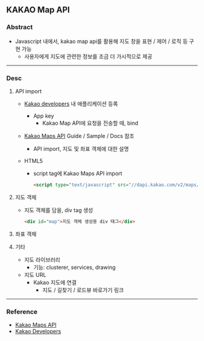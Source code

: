 ## KAKAO Map API

### Abstract

- Javascript 내에서, kakao map api를 활용해 지도 창을 표현 / 제어 / 로직 등 구현 가능
  - 사용자에게 지도에 관련한 정보를 조금 더 가시적으로 제공

---

### Desc

1. API import

   - [Kakao developers](https://developers.kakao.com/) 내 애플리케이션 등록

     - App key
       - Kakao Map API에 요청을 전송할 때, bind

   - [Kakao Maps API](https://apis.map.kakao.com/) Guide / Sample / Docs 참조

     - API import, 지도 및 좌표 객체에 대한 설명

   - HTML5

     - script tag에 Kakao Maps API import

       ```html
       <script type="text/javascript" src="//dapi.kakao.com/v2/maps/sdk.js?appkey=발급받은 APP KEY를 넣으시면 됩니다."></script>
       ```

2. 지도 객체

   - 지도 객체를 담을, div tag 생성

     ```html
     <div id="map">지도 객체 생성용 div 태그</div>
     ```

     

3. 좌표 객체

4. 기타

   - 지도 라이브러리
     - 기능: clusterer, services, drawing
   - 지도 URL
     - Kakao 지도에 연결
       - 지도 / 길찾기 / 로드뷰 바로가기 링크

---

### Reference

- [Kakao Maps API](https://apis.map.kakao.com/)
- [Kakao Developers](https://developers.kakao.com/)